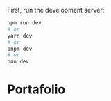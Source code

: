 
First, run the development server:

```bash
npm run dev
# or
yarn dev
# or
pnpm dev
# or
bun dev
```

# Portafolio
